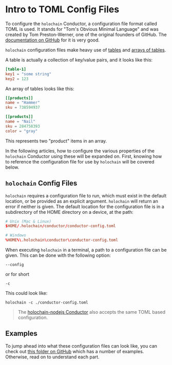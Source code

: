 # Intro to TOML Config Files

To configure the `holochain` Conductor, a configuration file format called TOML is used. It stands for "Tom's Obvious Minimal Language" and was created by Tom Preston-Werner, one of the original founders of GitHub. The [documentation on GitHub](https://github.com/toml-lang/toml) for it is very good.

`holochain` configuration files make heavy use of [tables](https://github.com/toml-lang/toml#table) and [arrays of tables](https://github.com/toml-lang/toml#array-of-tables).

A table is actually a collection of key/value pairs, and it looks like this:
```toml
[table-1]
key1 = "some string"
key2 = 123
```

An array of tables looks like this:
```toml
[[products]]
name = "Hammer"
sku = 738594937

[[products]]
name = "Nail"
sku = 284758393
color = "gray"
```
This represents two "product" items in an array.

In the following articles, how to configure the various properties of the `holochain` Conductor using these will be expanded on. First, knowing how to reference the configuration file for use by `holochain` will be covered below.

## `holochain` Config Files

`holochain` requires a configuration file to run, which must exist in the default location, or be provided as an explicit argument. `holochain` will return an error if neither is given. The default location for the configuration file is in a subdirectory of the HOME directory on a device, at the path:
 ```toml
# Unix (Mac & Linux)
$HOME/.holochain/conductor/conductor-config.toml

# Windows
%HOME%\.holochain\conductor\conductor-config.toml
 ```

When executing `holochain` in a terminal, a path to a configuration file can be given. This can be done with the following option:
```
--config
```
or for short
```
-c
```

This could look like:
```shell
holochain -c ./conductor-config.toml
```

 > The [holochain-nodejs Conductor](./configuration_alternatives.md) also accepts the same TOML based configuration.

## Examples
To jump ahead into what these configuration files can look like, you can check out [this folder on GitHub](https://github.com/holochain/holochain-rust/tree/develop/conductor/example-config) which has a number of examples. Otherwise, read on to understand each part.
